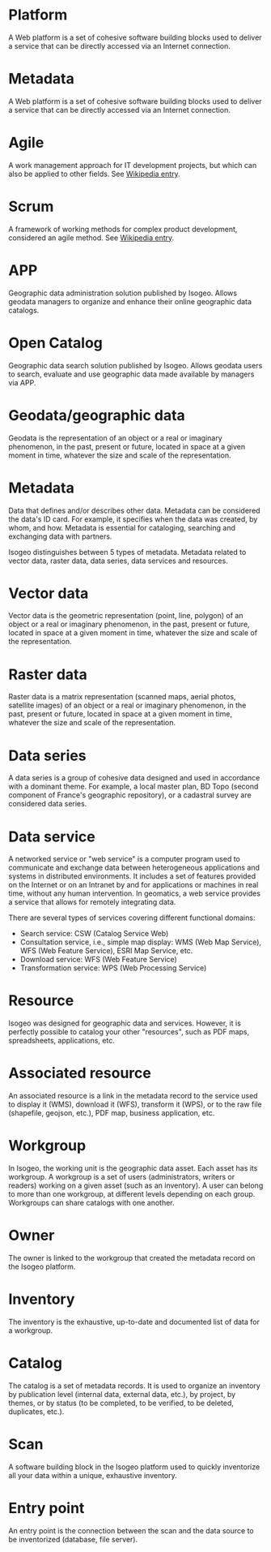 # Platform
A Web platform is a set of cohesive software building blocks used to deliver a service that can be directly accessed via an Internet connection.

# Metadata
A Web platform is a set of cohesive software building blocks used to deliver a service that can be directly accessed via an Internet connection.

# Agile
A work management approach for IT development projects, but which can also be applied to other fields. See [Wikipedia entry](http://en.wikipedia.org/wiki/Agile_software_development).

# Scrum
A framework of working methods for complex product development, considered an agile method. See [Wikipedia entry](http://en.wikipedia.org/wiki/Scrum_%28software_development%29).

# APP
Geographic data administration solution published by Isogeo. Allows geodata managers to organize and enhance their online geographic data catalogs.

# Open Catalog
Geographic data search solution published by Isogeo. Allows geodata users to search, evaluate and use geographic data made available by managers via APP.

# Geodata/geographic data
Geodata is the representation of an object or a real or imaginary phenomenon, in the past, present or future, located in space at a given moment in time, whatever the size and scale of the representation.

# Metadata
Data that defines and/or describes other data. Metadata can be considered the data&apos;s ID card. For example, it specifies when the data was created, by whom, and how. Metadata is essential for cataloging, searching and exchanging data with partners.

Isogeo distinguishes between 5 types of metadata. Metadata related to vector data, raster data, data series, data services and resources. 

# Vector data
Vector data is the geometric representation (point, line, polygon) of an object or a real or imaginary phenomenon, in the past, present or future, located in space at a given moment in time, whatever the size and scale of the representation.

# Raster data
Raster data is a matrix representation (scanned maps, aerial photos, satellite images) of an object or a real or imaginary phenomenon, in the past, present or future, located in space at a given moment in time, whatever the size and scale of the representation.

# Data series
A data series is a group of cohesive data designed and used in accordance with a dominant theme. For example, a local master plan, BD Topo (second component of France&apos;s geographic repository), or a cadastral survey are considered data series. 

# Data service
A networked service or "web service" is a computer program used to communicate and exchange data between heterogeneous applications and systems in distributed environments. It includes a set of features provided on the Internet or on an Intranet by and for applications or machines in real time, without any human intervention. In geomatics, a web service provides a service that allows for remotely integrating data.

There are several types of services covering different functional domains: 
* Search service: CSW (Catalog Service Web)
* Consultation service, i.e., simple map display: WMS (Web Map Service), WFS (Web Feature Service), ESRI Map Service, etc.
* Download service: WFS (Web Feature Service)
* Transformation service: WPS (Web Processing Service)

# Resource
Isogeo was designed for geographic data and services. However, it is perfectly possible to catalog your other "resources", such as PDF maps, spreadsheets, applications, etc.

# Associated resource
An associated resource is a link in the metadata record to the service used to display it (WMS), download it (WFS), transform it (WPS), or to the raw file (shapefile, geojson, etc.), PDF map, business application, etc.

# Workgroup
In Isogeo, the working unit is the geographic data asset. Each asset has its workgroup. A workgroup is a set of users (administrators, writers or readers) working on a given asset (such as an inventory). A user can belong to more than one workgroup, at different levels depending on each group. Workgroups can share catalogs with one another.

# Owner
The owner is linked to the workgroup that created the metadata record on the Isogeo platform.

# Inventory
The inventory is the exhaustive, up-to-date and documented list of data for a workgroup.

# Catalog
The catalog is a set of metadata records. It is used to organize an inventory by publication level (internal data, external data, etc.), by project, by themes, or by status (to be completed, to be verified, to be deleted, duplicates, etc.).

# Scan
A software building block in the Isogeo platform used to quickly inventorize all your data within a unique, exhaustive inventory.

# Entry point
An entry point is the connection between the scan and the data source to be inventorized (database, file server).
